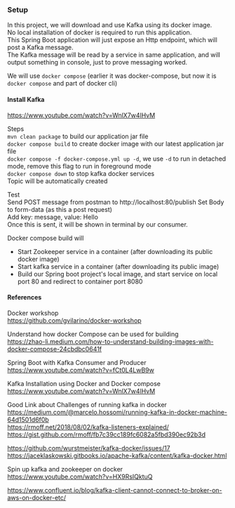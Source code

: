 ### Setup

In this project, we will download and use Kafka using its docker image.  
No local installation of docker is required to run this application.  
This Spring Boot application will just expose an Http endpoint, which will post a Kafka message.  
The Kafka message will be read by a service in same application, and will output something in console, just to prove messaging worked.  

We will use `docker compose` (earlier it was docker-compose, but now it is `docker compose` and part of docker cli)  

#### Install Kafka
https://www.youtube.com/watch?v=WnlX7w4lHvM  

Steps  
`mvn clean package` to build our application jar file   
`docker compose build` to create docker image with our latest application jar file  
`docker compose -f docker-compose.yml up -d`, we use `-d` to run in detached mode, remove this flag to run in foreground mode  
`docker compose down` to stop kafka docker services  
Topic will be automatically created  

Test  
Send POST message from postman to http://localhost:80/publish
Set Body to form-data (as this a post request)  
Add key: message, value: Hello  
Once this is sent, it will be shown in terminal by our consumer.

Docker compose build will  
* Start Zookeeper service in a container (after downloading its public docker image)  
* Start kafka service in a container (after downloading its public image)  
* Build our Spring boot project's local image, and start service on local port 80 and redirect to container port 8080  

#### References  

Docker workshop  
https://github.com/gvilarino/docker-workshop  

Understand how docker Compose can be used for building  
https://zhao-li.medium.com/how-to-understand-building-images-with-docker-compose-24cbdbc0641f  

Spring Boot with Kafka Consumer and Producer  
https://www.youtube.com/watch?v=fCt0L4LwB9w  

Kafka Installation using Docker and Docker compose  
https://www.youtube.com/watch?v=WnlX7w4lHvM  

Good Link about Challenges of running kafka in docker  
https://medium.com/@marcelo.hossomi/running-kafka-in-docker-machine-64d1501d6f0b  
https://rmoff.net/2018/08/02/kafka-listeners-explained/  
https://gist.github.com/rmoff/fb7c39cc189fc6082a5fbd390ec92b3d  

https://github.com/wurstmeister/kafka-docker/issues/17  
https://jaceklaskowski.gitbooks.io/apache-kafka/content/kafka-docker.html  

Spin up kafka and zookeeper on docker  
https://www.youtube.com/watch?v=HX9RsIQktuQ  

https://www.confluent.io/blog/kafka-client-cannot-connect-to-broker-on-aws-on-docker-etc/  

 
